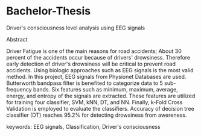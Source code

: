 # Bachelor-Thesis
Driver's consciousness level analysis using EEG signals


Abstract

Driver Fatigue is one of the main reasons for road accidents; About 30 percent of the accidents occur because of drivers' drowsiness. Therefore early detection of driver's drowsiness will be critical to prevent road accidents. Using biologic approaches such as EEG signals is the most valid method.
In this project, EEG signals from Physionet Databases are used. Butterworth bandpass filter is benefited to categorize data to 5 sub-frequency bands. Six features such as minimum, maximum, average, energy, and entropy of the signals are extracted. These features are utilized for training four classifier, SVM, kNN, DT, and NN. Finally, k-Fold Cross Validation is employed to evaluate the classifiers. Accuracy of decision tree classifier (DT) reaches 95.2% for detecting drowsiness from awereness.

keywords: EEG signals, Classification, Driver's consciousness
